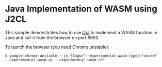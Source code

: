 # Java Implementation of WASM using J2CL

This sample demonstrates how to use [j2cl](https://github.com/google/j2cl) to implement a WASM function in Java and call it from the browser on port 8000.

To launch the browser (you need Chrome unstable):

```
$ google-chrome-unstable --js-flags="--experimental-wasm-typed-funcref  --experimental-wasm-gc --experimental-wasm-eh"
```